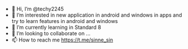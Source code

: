 - 👋 Hi, I’m @techy2245
- 👀 I’m interested in new application in android and windows in apps and try to learn features in android and windows
- 🌱 I’m currently learning in Standard 8
- 💞️ I’m looking to collaborate on ...
- 📫 How to reach me https://t.me/sinne_sin

<!---
techy2245/techy2245 is a ✨ special ✨ repository because its `README.md` (this file) appears on your GitHub profile.
You can click the Preview link to take a look at your changes.
--->

